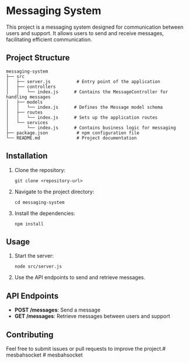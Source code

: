 # Messaging System

This project is a messaging system designed for communication between users and support. It allows users to send and receive messages, facilitating efficient communication.

## Project Structure

```
messaging-system
├── src
│   ├── server.js          # Entry point of the application
│   ├── controllers
│   │   └── index.js      # Contains the MessageController for handling messages
│   ├── models
│   │   └── index.js      # Defines the Message model schema
│   ├── routes
│   │   └── index.js      # Sets up the application routes
│   └── services
│       └── index.js      # Contains business logic for messaging
├── package.json           # npm configuration file
└── README.md              # Project documentation
```

## Installation

1. Clone the repository:
   ```
   git clone <repository-url>
   ```
2. Navigate to the project directory:
   ```
   cd messaging-system
   ```
3. Install the dependencies:
   ```
   npm install
   ```

## Usage

1. Start the server:
   ```
   node src/server.js
   ```
2. Use the API endpoints to send and retrieve messages.

## API Endpoints

- **POST /messages**: Send a message
- **GET /messages**: Retrieve messages between users and support

## Contributing

Feel free to submit issues or pull requests to improve the project.#   m e s b a h s o c k e t  
 #   m e s b a h s o c k e t  
 